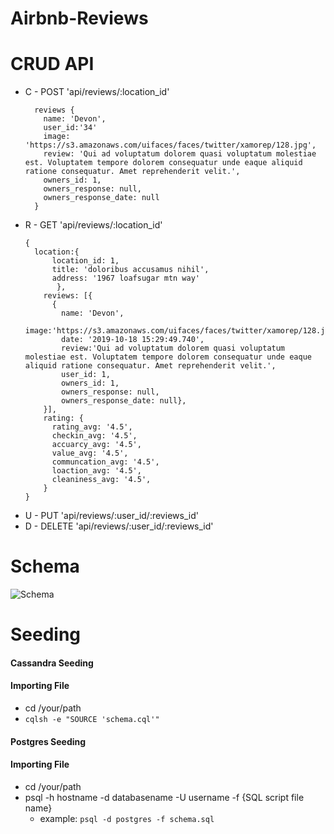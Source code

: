 # Airbnb-Reviews

# CRUD API
  * C - POST    'api/reviews/:location_id'
    ```
      reviews {
        name: 'Devon',
        user_id:'34'
        image: 'https://s3.amazonaws.com/uifaces/faces/twitter/xamorep/128.jpg',
        review: 'Qui ad voluptatum dolorem quasi voluptatum molestiae est. Voluptatem tempore dolorem consequatur unde eaque aliquid ratione consequatur. Amet reprehenderit velit.',
        owners_id: 1,
        owners_response: null,
        owners_response_date: null
      }
    ```
  * R - GET     'api/reviews/:location_id'
    ```
    {
      location:{
          location_id: 1,
          title: 'doloribus accusamus nihil',
          address: '1967 loafsugar mtn way'
           },
        reviews: [{
          {
            name: 'Devon',
            image:'https://s3.amazonaws.com/uifaces/faces/twitter/xamorep/128.jpg',
            date: '2019-10-18 15:29:49.740',
            review:'Qui ad voluptatum dolorem quasi voluptatum molestiae est. Voluptatem tempore dolorem consequatur unde eaque aliquid ratione consequatur. Amet reprehenderit velit.',
            user_id: 1,
            owners_id: 1,
            owners_response: null,
            owners_response_date: null}, 
        }],
        rating: {
          rating_avg: '4.5',
          checkin_avg: '4.5',
          accuarcy_avg: '4.5',
          value_avg: '4.5',
          communcation_avg: '4.5',
          loaction_avg: '4.5',
          cleaniness_avg: '4.5',
        }
    }
    ```
  * U - PUT 'api/reviews/:user_id/:reviews_id'
  * D - DELETE  'api/reviews/:user_id/:reviews_id'

  # Schema
  ![Schema](https://hrsf124-fec.s3-us-west-1.amazonaws.com/SDC/schemaSDC.png)

# Seeding
 #### Cassandra Seeding
  #### Importing File
  - cd /your/path
  - ``` cqlsh -e "SOURCE 'schema.cql'" ```

 #### Postgres Seeding
  #### Importing File
  - cd /your/path
  - psql -h hostname -d databasename -U username -f {SQL script file name}
    - example: ``` psql -d postgres -f schema.sql ```